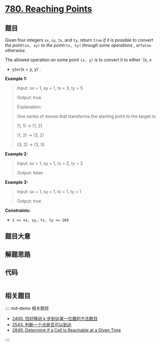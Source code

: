# [780. Reaching Points](https://leetcode.com/problems/reaching-points)

## 题目

Given four integers `sx`, `sy`, `tx`, and `ty`, return `true` _if it is
possible to convert the point_`(sx, sy)` _to the point_`(tx, ty)` _through
some operations_ _, or_`false` _otherwise_.

The allowed operation on some point `(x, y)` is to convert it to either `(x, x
+ y)` or `(x + y, y)`.



**Example 1:**

> Input: sx = 1, sy = 1, tx = 3, ty = 5
> 
> Output: true
> 
> Explanation:
> 
> One series of moves that transforms the starting point to the target is:
> 
> (1, 1) -> (1, 2)
> 
> (1, 2) -> (3, 2)
> 
> (3, 2) -> (3, 5)

**Example 2:**

> Input: sx = 1, sy = 1, tx = 2, ty = 2
> 
> Output: false

**Example 3:**

> Input: sx = 1, sy = 1, tx = 1, ty = 1
> 
> Output: true

**Constraints:**

  * `1 <= sx, sy, tx, ty <= 109`


## 题目大意

## 解题思路

## 代码

```javascript

```

## 相关题目

:::: md-demo 相关题目
- [2400. 恰好移动 k 步到达某一位置的方法数目](https://leetcode.com/problems/number-of-ways-to-reach-a-position-after-exactly-k-steps)
- [2543. 判断一个点是否可以到达](https://leetcode.com/problems/check-if-point-is-reachable)
- [2849. Determine if a Cell Is Reachable at a Given Time](https://leetcode.com/problems/determine-if-a-cell-is-reachable-at-a-given-time)

::::
